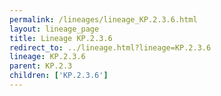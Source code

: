 ```yaml
---
permalink: /lineages/lineage_KP.2.3.6.html
layout: lineage_page
title: Lineage KP.2.3.6
redirect_to: ../lineage.html?lineage=KP.2.3.6
lineage: KP.2.3.6
parent: KP.2.3
children: ['KP.2.3.6']
---
```

